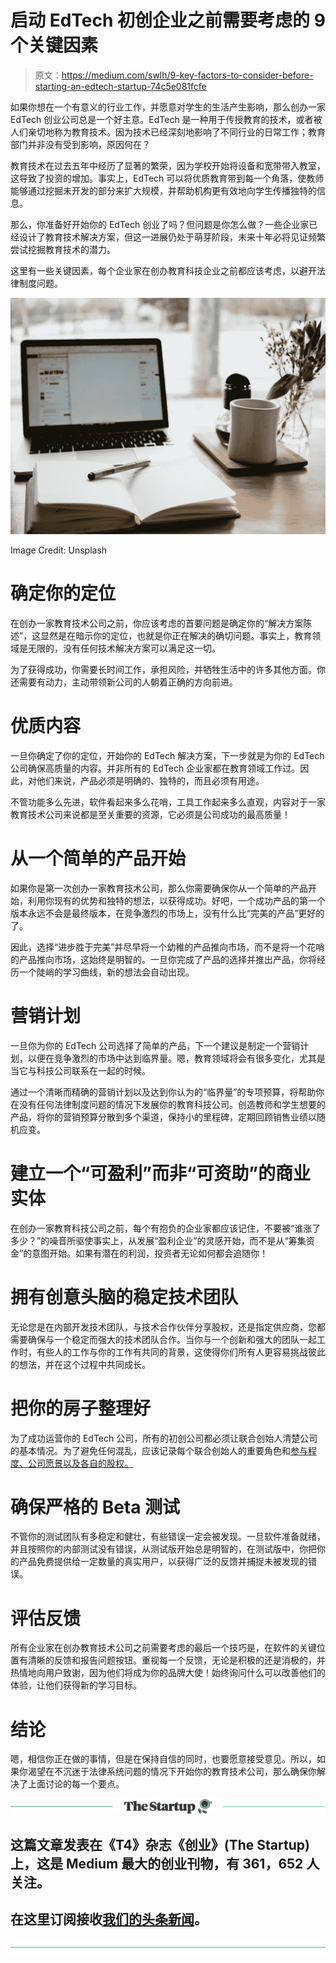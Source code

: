 # 启动 EdTech 初创企业之前需要考虑的 9 个关键因素

> 原文：<https://medium.com/swlh/9-key-factors-to-consider-before-starting-an-edtech-startup-74c5e081fcfe>

如果你想在一个有意义的行业工作，并愿意对学生的生活产生影响，那么创办一家 EdTech 创业公司总是一个好主意。EdTech 是一种用于传授教育的技术，或者被人们亲切地称为教育技术。因为技术已经深刻地影响了不同行业的日常工作；教育部门并非没有受到影响，原因何在？

教育技术在过去五年中经历了显著的繁荣，因为学校开始将设备和宽带带入教室，这导致了投资的增加。事实上，EdTech 可以将优质教育带到每一个角落，使教师能够通过挖掘未开发的部分来扩大规模，并帮助机构更有效地向学生传播独特的信息。

那么，你准备好开始你的 EdTech 创业了吗？但问题是你怎么做？一些企业家已经设计了教育技术解决方案，但这一进展仍处于萌芽阶段，未来十年必将见证频繁尝试挖掘教育技术的潜力。

这里有一些关键因素，每个企业家在创办教育科技企业之前都应该考虑，以避开法律制度问题。

![](img/5c7e3a039d9b130c2d821a41b5f358bb.png)

Image Credit: Unsplash

# **确定你的定位**

在创办一家教育技术公司之前，你应该考虑的首要问题是确定你的“解决方案陈述”，这显然是在暗示你的定位，也就是你正在解决的确切问题。事实上，教育领域是无限的，没有任何技术解决方案可以满足这一切。

为了获得成功，你需要长时间工作，承担风险，并牺牲生活中的许多其他方面。你还需要有动力，主动带领新公司的人朝着正确的方向前进。

# **优质内容**

一旦你确定了你的定位，开始你的 EdTech 解决方案，下一步就是为你的 EdTech 公司确保高质量的内容。并非所有的 EdTech 企业家都在教育领域工作过。因此，对他们来说，产品必须是明确的、独特的，而且必须有用途。

不管功能多么先进，软件看起来多么花哨，工具工作起来多么直观，内容对于一家教育技术公司来说都是至关重要的资源，它必须是公司成功的最高质量！

# **从一个简单的产品开始**

如果你是第一次创办一家教育技术公司，那么你需要确保你从一个简单的产品开始，利用你现有的优势和独特的想法，以获得成功。好吧，一个成功产品的第一个版本永远不会是最终版本，在竞争激烈的市场上，没有什么比“完美的产品”更好的了。

因此，选择“进步胜于完美”并尽早将一个幼稚的产品推向市场，而不是将一个花哨的产品推向市场，这始终是明智的。一旦你完成了产品的选择并推出产品，你将经历一个陡峭的学习曲线，新的想法会自动出现。

# **营销计划**

一旦你为你的 EdTech 公司选择了简单的产品，下一个建议是制定一个营销计划，以便在竞争激烈的市场中达到临界量。嗯，教育领域将会有很多变化，尤其是当它与科技公司联系在一起的时候。

通过一个清晰而精确的营销计划以及达到你认为的“临界量”的专项预算，将帮助你在没有任何法律制度问题的情况下发展你的教育科技公司。创造教师和学生想要的产品，将你的营销预算分散到多个渠道，保持小的里程碑，定期回顾销售业绩以随机应变。

# **建立一个“可盈利”而非“可资助”的商业实体**

在创办一家教育科技公司之前，每个有抱负的企业家都应该记住，不要被“谁涨了多少？”的噪音所驱使事实上，从发展“盈利企业”的灵感开始，而不是从“筹集资金”的意图开始。如果有潜在的利润，投资者无论如何都会追随你！

# **拥有创意头脑的稳定技术团队**

无论您是在内部开发技术团队，与技术合作伙伴分享股权，还是指定供应商，您都需要确保与一个稳定而强大的技术团队合作。当你与一个创新和强大的团队一起工作时，有些人的工作与你的工作有共同的背景，这使得你们所有人更容易挑战彼此的想法，并在这个过程中共同成长。

# 把你的房子整理好

为了成功运营你的 EdTech 公司，所有的初创公司都必须让联合创始人清楚公司的基本情况。为了避免任何混乱，应该记录每个联合创始人的重要角色和[参与程度、公司愿景以及各自的股权。](https://hbr.org/2016/02/the-very-first-mistake-most-startup-founders-make)

# **确保严格的 Beta 测试**

不管你的测试团队有多稳定和健壮，有些错误一定会被发现。一旦软件准备就绪，并且按照你的内部测试没有错误，从测试版开始总是明智的，在测试版中，你把你的产品免费提供给一定数量的真实用户，以获得广泛的反馈并捕捉未被发现的错误。

# **评估反馈**

所有企业家在创办教育技术公司之前需要考虑的最后一个技巧是，在软件的关键位置有清晰的反馈和报告问题按钮。重视每一个反馈，无论是积极的还是消极的，并热情地向用户致谢，因为他们将成为你的品牌大使！始终询问什么可以改善他们的体验，让他们获得新的学习目标。

# **结论**

嗯，相信你正在做的事情，但是在保持自信的同时，也要愿意接受意见。所以，如果你渴望在不沉迷于法律系统问题的情况下开始你的教育技术公司，那么确保你解决了上面讨论的每一个要点。

[![](img/308a8d84fb9b2fab43d66c117fcc4bb4.png)](https://medium.com/swlh)

## 这篇文章发表在《T4》杂志《创业》(The Startup)上，这是 Medium 最大的创业刊物，有 361，652 人关注。

## 在这里订阅接收[我们的头条新闻](http://growthsupply.com/the-startup-newsletter/)。

[![](img/b0164736ea17a63403e660de5dedf91a.png)](https://medium.com/swlh)